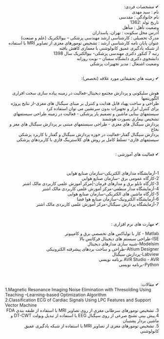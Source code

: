 <div dir="rtl">
<br/>
<br/>
  
✔  مشخصات فردی:
<br/>
نام : سید مهدی 
<br/>
نام خانوادگی : مقدسی
<br/>
تاریخ تولد :1362 
<br/>
وضعیت تأهل : متأهل
<br/> 
آدرس محل سکونت : تهران، پاسداران
<br/> 
مدرک تحصیلی : کارشناسی ارشد مهندسی پزشکی – بیوالکتریک (علم و صنعت)
<br/>
عنوان پایان نامه کارشناسی ارشد : تشخیص تومورهای مغزی از تصاویر MRI  با استفاده از شبکه یادگیری عمیق کانولوشنی  با معماری کاهش یافته
<br/>
رتبه 7 کنکور دکتری مهندسی پزشکی- بیوالکتریک  سال 1398
<br/>
 دانشجوی دکتری دانشگاه سمنان – نوبت روزانه
<br/> 
وضعیت اشتغال : مدیر تجهیزات پزشکی
<br/>
<br/>
  
  
✔ زمینه هاي تحقیقاتی مورد علاقه (تخصص): 

<br/> 
هوش سلیکونی و پردازش مجتمع دیجیتال-فعالیت در زمینه پیاده سازی سخت افزاری الگوریتمها     
 <br/>  
طراحی و ساخت پهباد قابل هدایت و کنترل بر مبنای سیگنال های مغزی-از نتایج پروژه برای کنترل ابزار و تجهیزات بدون سرنشین می توان استفاده کرد 
<br/>
 سیستمهاي بینایی ماشین و تصمیم یار پزشکی - فعالیت در زمینه طراحی سیستمهاي تشخیص بیماري بصورت هوشمند
 <br/> 
 پردازش سیگنال هاي مغزي - طراحی سیستمهاي مبتنی بر پردازش سیگنال هاي مغز و نخاع
 <br/>
پردازش سیگنال گفتار-فعالیت در حوزه پردازش سیگنال و گفتار با کاربرد پزشکی 
<br/>
سیستمهای فازی- تسلط کامل بر روش هاي کلاسترینگ فازي با کاربردهاي پزشکی

<br/> 
<br/>
  
✔ فعالیت های آموزشی :
  
<br/> 
   
1-آزمایشگاه مدارهای الکتریکی-سازمان صنایع هوایی
<br/>
2-کارگاه عمومی برق -سازمان صنایع هوایی
<br/>
3-کارگاه تابلو برق و مدارهای فرمان-|مرکز آموزش علمی کاربردی مالک اشتر
<br/>
4-آزمایشگاه مدار منطقی-مرکز آموزش علمی کاربردی مالک اشتر
<br/>
5-کارگاه ماشین های الکتریکی-سازمان صنایع هوایی
<br/>
6-آزمایشگاه الکترونیک-سازمان صنایع هوا فضا
<br/>
7-آزمایشگاه پردازش سیگنال-مرکز آموزش علمی کاربردی مالک اشتر
  
<br/> 
<br/>  
✔ مهارت های نرم افزاری :
  
<br/>
  
Matlab - کار با تولباکس های تخصصی برق و کامپیوتر
<br/>
ISE-طراحی سیستم های دیجیتال فرکانس بالا
<br/>
Modelsim-شبیه سازی مدارهای دیجیتال
<br/>
Altium Designer-طراحی و ساخت بردهای پیشرفته الکترونیکی
<br/>
Labview-پردازش سیگنال
<br/>
AVR Studio - AVR برنامه نویسی 
<br/>
Python-برنامه نویسی
  
<br/> 
<br/> 
✔ مقالات:
<br/>
</div>
1.Magnetic Resonance Imaging Noise Elimination with Thresolding Using Teaching –Learning-based Optimization Algorithm
<br/>
2.Classification ECG of Cardiac Signals Using LPC Features and Support Vector Machine
<br/>
<div dir="rtl">
3.  
تشخیص تومورهای سرطانی مغزی از روی تصاویر MRI با استفاده از طبقه بندی FDA
 <br/>
4.پیش بینی تشنج صرعی از روی سیگنال EEG با استفاده از تبدیل ویولت DT-CWT و ماشین بردار پشتیبان
<br/>
5. تشخیص تومورهای مغزی از تصاویر MRI با استفاده از شبکه یادگیری عمیق کانولوشنی



